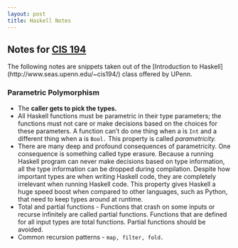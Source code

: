 ```yaml
---
layout: post
title: Haskell Notes
---
```


## Notes for [CIS 194](http://www.seas.upenn.edu/~cis194/)

<p class="message">
  The following notes are snippets taken out of the [Introduction to Haskell](http://www.seas.upenn.edu/~cis194/) class offered by UPenn.
</p>

### Parametric Polymorphism

*  The **caller gets to pick the types.** 
*  All Haskell functions must be parametric in their type parameters; the functions must not care or make decisions based on the choices for these parameters. A function can’t do one thing when a is `Int` and a different thing when a is `Bool.` This property is called *parametricity.*
*  There are many deep and profound consequences of parametricity. One consequence is something called type erasure. Because a running Haskell program can never make decisions based on type information, all the type information can be dropped during compilation. Despite how important types are when writing Haskell code, they are completely irrelevant when running Haskell code. This property gives Haskell a huge speed boost when compared to other languages, such as Python, that need to keep types around at runtime. 
*  Total and partial functions - Functions that crash on some inputs or recurse infinitely are called partial functions. Functions that are defined for all input types are total functions. Partial functions should be avoided.
*  Common recursion patterns - `map, filter, fold.`

